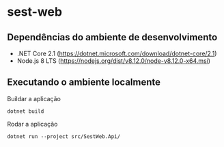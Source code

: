 # sest-web

## Dependências do ambiente de desenvolvimento

- .NET Core 2.1 (https://dotnet.microsoft.com/download/dotnet-core/2.1)
- Node.js 8 LTS (https://nodejs.org/dist/v8.12.0/node-v8.12.0-x64.msi)

## Executando o ambiente localmente

Buildar a aplicação

```
dotnet build
```

Rodar a aplicação

```
dotnet run --project src/SestWeb.Api/ 
```
